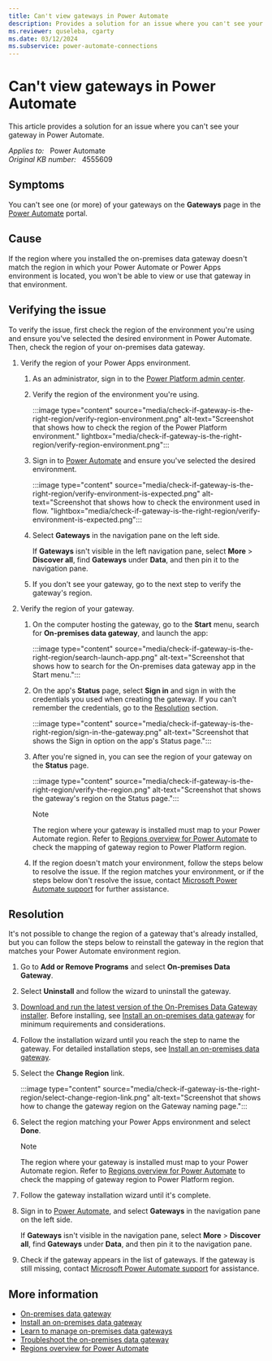 ```yaml
---
title: Can't view gateways in Power Automate
description: Provides a solution for an issue where you can't see your gateway in Power Automate.
ms.reviewer: quseleba, cgarty
ms.date: 03/12/2024
ms.subservice: power-automate-connections
---
```

# Can't view gateways in Power Automate

This article provides a solution for an issue where you can't see your gateway in Power Automate.

_Applies to:_ &nbsp; Power Automate  
_Original KB number:_ &nbsp; 4555609

## Symptoms

You can't see one (or more) of your gateways on the **Gateways** page in the [Power Automate](https://make.powerautomate.com/) portal.

## Cause

If the region where you installed the on-premises data gateway doesn't match the region in which your Power Automate or Power Apps environment is located, you won't be able to view or use that gateway in that environment.

## Verifying the issue

To verify the issue, first check the region of the environment you're using and ensure you've selected the desired environment in Power Automate. Then, check the region of your on-premises data gateway.

1. Verify the region of your Power Apps environment.

    1. As an administrator, sign in to the [Power Platform admin center](https://admin.powerplatform.microsoft.com/environments).

    1. Verify the region of the environment you're using.

        :::image type="content" source="media/check-if-gateway-is-the-right-region/verify-region-environment.png" alt-text="Screenshot that shows how to check the region of the Power Platform environment." lightbox="media/check-if-gateway-is-the-right-region/verify-region-environment.png":::

    1. Sign in to [Power Automate](https://flow.microsoft.com/) and ensure you've selected the desired environment.

        :::image type="content" source="media/check-if-gateway-is-the-right-region/verify-environment-is-expected.png" alt-text="Screenshot that shows how to check the environment used in flow. "lightbox="media/check-if-gateway-is-the-right-region/verify-environment-is-expected.png":::

    1. Select **Gateways** in the navigation pane on the left side.

       If **Gateways** isn't visible in the left navigation pane, select **More** > **Discover all**, find **Gateways** under **Data**, and then pin it to the navigation pane.

    1. If you don't see your gateway, go to the next step to verify the gateway's region.

2. Verify the region of your gateway.

    1. On the computer hosting the gateway, go to the **Start** menu, search for **On-premises data gateway**, and launch the app:

        :::image type="content" source="media/check-if-gateway-is-the-right-region/search-launch-app.png" alt-text="Screenshot that shows how to search for the On-premises data gateway app in the Start menu.":::

    1. On the app's **Status** page, select **Sign in** and sign in with the credentials you used when creating the gateway. If you can't remember the credentials, go to the [Resolution](#resolution) section.

        :::image type="content" source="media/check-if-gateway-is-the-right-region/sign-in-the-gateway.png" alt-text="Screenshot that shows the Sign in option on the app's Status page.":::

    1. After you're signed in, you can see the region of your gateway on the **Status** page.

       :::image type="content" source="media/check-if-gateway-is-the-right-region/verify-the-region.png" alt-text="Screenshot that shows the gateway's region on the Status page.":::

        > [!NOTE]
        > The region where your gateway is installed must map to your Power Automate region. Refer to [Regions overview for Power Automate](/power-automate/regions-overview) to check the mapping of gateway region to Power Platform region.

    1. If the region doesn't match your environment, follow the steps below to resolve the issue. If the region matches your environment, or if the steps below don't resolve the issue, contact [Microsoft Power Automate support](https://powerautomate.microsoft.com/support/) for further assistance.

## Resolution

It's not possible to change the region of a gateway that's already installed, but you can follow the steps below to reinstall the gateway in the region that matches your Power Automate environment region.

1. Go to **Add or Remove Programs** and select **On-premises Data Gateway**.

1. Select **Uninstall** and follow the wizard to uninstall the gateway.

1. [Download and run the latest version of the On-Premises Data Gateway installer](https://powerapps.microsoft.com/downloads/). Before installing, see [Install an on-premises data gateway](/data-integration/gateway/service-gateway-install) for minimum requirements and considerations.

1. Follow the installation wizard until you reach the step to name the gateway. For detailed installation steps, see [Install an on-premises data gateway](/data-integration/gateway/service-gateway-install#download-and-install-a-standard-gateway).

1. Select the **Change Region** link.

    :::image type="content" source="media/check-if-gateway-is-the-right-region/select-change-region-link.png" alt-text="Screenshot that shows how to change the gateway region on the Gateway naming page.":::

1. Select the region matching your Power Apps environment and select **Done**.

   > [!NOTE]
   > The region where your gateway is installed must map to your Power Automate region. Refer to [Regions overview for Power Automate](/power-automate/regions-overview) to check the mapping of gateway region to Power Platform region.

1. Follow the gateway installation wizard until it's complete.
1. Sign in to [Power Automate](https://make.powerautomate.com/), and select **Gateways** in the navigation pane on the left side.

   If **Gateways** isn't visible in the navigation pane, select **More** > **Discover all**, find **Gateways** under **Data**, and then pin it to the navigation pane.

1. Check if the gateway appears in the list of gateways. If the gateway is still missing, contact [Microsoft Power Automate support](https://powerautomate.microsoft.com/support/) for assistance.

## More information

- [On-premises data gateway](/power-automate/gateway-reference)
- [Install an on-premises data gateway](/data-integration/gateway/service-gateway-install)
- [Learn to manage on-premises data gateways](/power-automate/gateway-manage)
- [Troubleshoot the on-premises data gateway](/data-integration/gateway/service-gateway-tshoot)
- [Regions overview for Power Automate](/power-automate/regions-overview)
